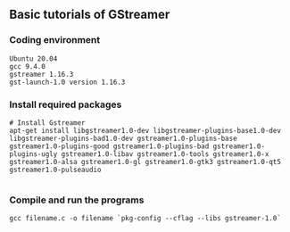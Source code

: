 ## Basic tutorials of GStreamer

### Coding environment
```
Ubuntu 20.04
gcc 9.4.0
gstreamer 1.16.3 
gst-launch-1.0 version 1.16.3
```
### Install required packages

```
# Install Gstreamer 
apt-get install libgstreamer1.0-dev libgstreamer-plugins-base1.0-dev libgstreamer-plugins-bad1.0-dev gstreamer1.0-plugins-base gstreamer1.0-plugins-good gstreamer1.0-plugins-bad gstreamer1.0-plugins-ugly gstreamer1.0-libav gstreamer1.0-tools gstreamer1.0-x gstreamer1.0-alsa gstreamer1.0-gl gstreamer1.0-gtk3 gstreamer1.0-qt5 gstreamer1.0-pulseaudio


```

### Compile and run the programs
```
gcc filename.c -o filename `pkg-config --cflag --libs gstreamer-1.0`
```
